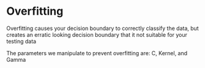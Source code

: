 # Overfitting

Overfitting causes your decision boundary to correctly classify the data, but creates an erratic looking decision boundary that it not suitable for your testing data

The parameters we manipulate to prevent overfitting are: C, Kernel, and Gamma

